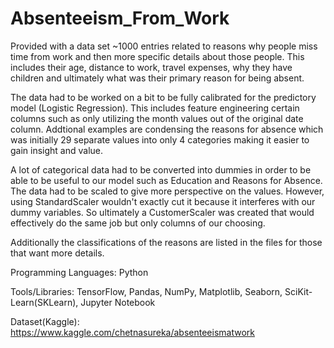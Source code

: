 # Absenteeism_From_Work

Provided with a data set ~1000 entries related to reasons why people miss time from work and then more specific details about those people.
This includes their age, distance to work, travel expenses, why they have children and ultimately what was their primary reason for being absent.

The data had to be worked on a bit to be fully calibrated for the predictory model (Logistic Regression). This includes feature engineering certain columns such as only utilizing the month values out of the original date column. Addtional examples are condensing the reasons for absence which was initially 29 separate values into only 4 categories making it easier to gain insight and value.

A lot of categorical data had to be converted into dummies in order to be able to be useful to our model such as Education and Reasons for Absence. The data had to be scaled to give more perspective on the values. However, using StandardScaler wouldn't exactly cut it because it interferes with our dummy variables. So ultimately a CustomerScaler was created that would effectively do the same job but only columns of our choosing.

Additionally the classifications of the reasons are listed in the files for those that want more details.

Programming Languages: Python

Tools/Libraries: TensorFlow, Pandas, NumPy, Matplotlib, Seaborn, SciKit-Learn(SKLearn), Jupyter Notebook

Dataset(Kaggle): https://www.kaggle.com/chetnasureka/absenteeismatwork
